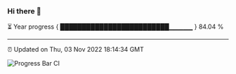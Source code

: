 ### Hi there 👋

⏳ Year progress { █████████████████████████▁▁▁▁▁ } 84.04 %

---

⏰ Updated on Thu, 03 Nov 2022 18:14:34 GMT

![Progress Bar CI](https://github.com/Shyam-Makwana/GitHub-Actions-Demo/workflows/Progress%20Bar%20CI/badge.svg)
